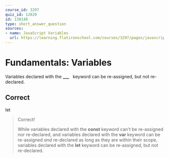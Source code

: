 ```yaml
---
course_id: 3297
quiz_id: 12020
id: 130148
type: short_answer_question
sources:
- name: JavaScript Variables
  url: https://learning.flatironschool.com/courses/3297/pages/javascript-variables?module_item_id=143555
---
```


# Fundamentals: Variables

Variables declared with the **\_\_\_** &nbsp; keyword can be re-assigned, but not
re-declared.

## Correct

let

> Correct!
> 
> While variables declared with the **const** keyword can't be re-assigned nor
> re-declared, and variables declared with the **var** keyword can be re-assigned
> _and_ re-declared as long as they are within their scope, variables declared
> with the **let** keyword can be re-assigned, but not re-declared.
